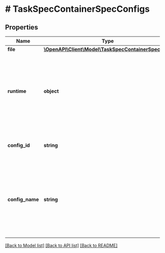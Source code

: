 # # TaskSpecContainerSpecConfigs

## Properties

Name | Type | Description | Notes
------------ | ------------- | ------------- | -------------
**file** | [**\OpenAPI\Client\Model\TaskSpecContainerSpecFile1**](TaskSpecContainerSpecFile1.md) |  | [optional]
**runtime** | **object** | Runtime represents a target that is not mounted into the container but is used by the task  &lt;p&gt;&lt;br /&gt;&lt;p&gt;  &gt; **Note**: &#x60;Configs.File&#x60; and &#x60;Configs.Runtime&#x60; are mutually &gt; exclusive | [optional]
**config_id** | **string** | ConfigID represents the ID of the specific config that we&#39;re referencing. | [optional]
**config_name** | **string** | ConfigName is the name of the config that this references, but this is just provided for lookup/display purposes. The config in the reference will be identified by its ID. | [optional]

[[Back to Model list]](../../README.md#models) [[Back to API list]](../../README.md#endpoints) [[Back to README]](../../README.md)
